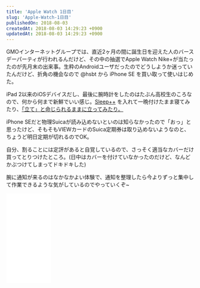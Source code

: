 ```yaml
---
title: 'Apple Watch 1日目'
slug: 'Apple-Watch-1日目'
publishedOn: 2018-08-03
createdAt: 2018-08-03 14:29:23 +0900
updatedAt: 2018-08-03 14:29:23 +0900
---
```

GMOインターネットグループでは、直近2ヶ月の間に誕生日を迎えた人のバースデーパーティが行われるんだけど、その中の抽選でApple Watch Nike+が当たったのが先月末の出来事。生粋のAndroidユーザだったのでどうしようか迷っていたんだけど、折角の機会なので @hsbt から iPhone SE を買い取って使いはじめた。

iPad 2以来のiOSデバイスだし、最後に腕時計をしたのはたぶん高校生のころなので、何から何まで新鮮でいい感じ。[‎Sleep++](https://itunes.apple.com/jp/app/sleep/id1038440371?mt=8) を入れて一晩付けたまま寝てみたり、[「立て」と命じられるままに立ってみたり。](https://twitter.com/kenchan/status/1025213009763811329)

iPhone SEだと物理Suicaが読み込めないといのは知らなかったので「おっ」と思ったけど、そもそもVIEWカードのSuica定期券は取り込めないようなのと、ちょうど明日定期が切れるのでOK。

自分、割ることには定評があると自覚しているので、さっそく適当なカバーだけ買ってとりつけたところ。(日中はカバーを付けていなかったのだけど、なんどかぶつけてしまってドキドキした)

腕に通知が来るのはなかなかよい体験で、通知を整理したら今よりずっと集中して作業できるような気がしているのでやっていくぞ~

<iframe style="width:120px;height:240px;" marginwidth="0" marginheight="0" scrolling="no" frameborder="0" src="//rcm-fe.amazon-adsystem.com/e/cm?lt1=_blank&bc1=000000&IS2=1&bg1=FFFFFF&fc1=000000&lc1=0000FF&t=shucreamnet-22&o=9&p=8&l=as4&m=amazon&f=ifr&ref=as_ss_li_til&asins=B07CKYYB7F&linkId=b4083e60c242bba3267c13eddf62a0db"></iframe>
